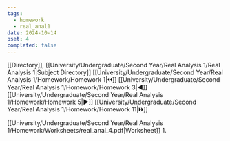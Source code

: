```yaml
---
tags:
  - homework
  - real_anal1
date: 2024-10-14
pset: 4
completed: false
---
```

[[Directory]], [[University/Undergraduate/Second Year/Real Analysis 1/Real Analysis 1|Subject Directory]]
[[University/Undergraduate/Second Year/Real Analysis 1/Homework/Homework 1|🞀🞀]] [[University/Undergraduate/Second Year/Real Analysis 1/Homework/Homework 3|◀]] [[University/Undergraduate/Second Year/Real Analysis 1/Homework/Homework 5|▶]] [[University/Undergraduate/Second Year/Real Analysis 1/Homework/Homework 11|🞂🞂]]

[[University/Undergraduate/Second Year/Real Analysis 1/Homework/Worksheets/real_anal_4.pdf|Worksheet]]
1. 
